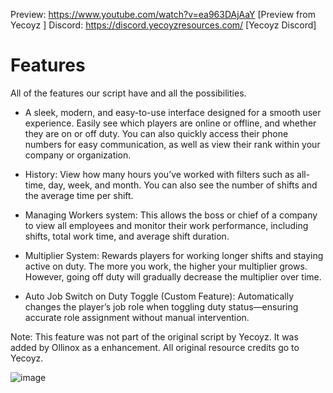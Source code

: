 Preview: https://www.youtube.com/watch?v=ea963DAjAaY [Preview from Yecoyz ]
Discord: https://discord.yecoyzresources.com/ [Yecoyz Discord]
# Features
All of the features our script have and all the possibilities.

- A sleek, modern, and easy-to-use interface designed for a smooth user experience. Easily see which players are online or offline, and whether they are on or off duty. You can also quickly access their phone numbers for easy communication, as well as view their rank within your company or organization.

- History: View how many hours you’ve worked with filters such as all-time, day, week, and month. You can also see the number of shifts and the average time per shift.

- Managing Workers system: This allows the boss or chief of a company to view all employees and monitor their work performance, including shifts, total work time, and average shift duration.

- Multiplier System: Rewards players for working longer shifts and staying active on duty. The more you work, the higher your multiplier grows. However, going off duty will gradually decrease the multiplier over time.

- Auto Job Switch on Duty Toggle (Custom Feature): Automatically changes the player’s job role when toggling duty status—ensuring accurate role assignment without manual intervention.

Note: This feature was not part of the original script by Yecoyz. It was added by Ollinox as a enhancement. All original resource credits go to Yecoyz.



![image](https://github.com/user-attachments/assets/49bc89a7-bb81-4d07-89cc-d911d11068bc)

